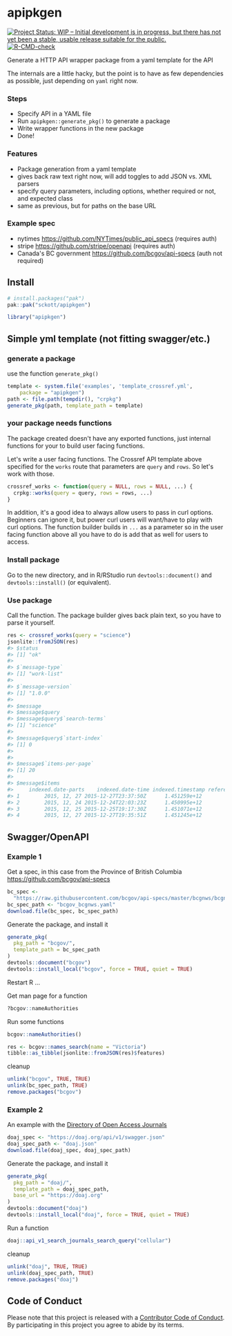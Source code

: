 apipkgen
========



[![Project Status: WIP – Initial development is in progress, but there has not yet been a stable, usable release suitable for the public.](https://www.repostatus.org/badges/latest/wip.svg)](https://www.repostatus.org/#wip)
[![R-CMD-check](https://github.com/sckott/apipkgen/actions/workflows/check.yml/badge.svg)](https://github.com/sckott/apipkgen/actions/workflows/check.yml)

Generate a HTTP API wrapper package from a yaml template for the API

The internals are a little hacky, but the point is to have as few dependencies as possible, just depending on `yaml` right now.

### Steps

* Specify API in a YAML file
* Run `apipkgen::generate_pkg()` to generate a package
* Write wrapper functions in the new package
* Done!

### Features

* Package generation from a yaml template
* gives back raw text right now, will add toggles to add JSON vs. XML parsers
* specify query parameters, including options, whether required or not, and expected class
* same as previous, but for paths on the base URL

### Example spec

* nytimes <https://github.com/NYTimes/public_api_specs> (requires auth)
* stripe <https://github.com/stripe/openapi> (requires auth)
* Canada's BC government <https://github.com/bcgov/api-specs> (auth not required)

## Install


``` r
# install.packages("pak")
pak::pak("sckott/apipkgen")
```


``` r
library("apipkgen")
```

## Simple yml template (not fitting swagger/etc.)

### generate a package

use the function `generate_pkg()`


``` r
template <- system.file('examples', 'template_crossref.yml',
    package = "apipkgen")
path <- file.path(tempdir(), "crpkg")
generate_pkg(path, template_path = template)
```

### your package needs functions

The package created doesn't have any exported functions, just internal functions for your to build user facing functions.

Let's write a user facing functions. The Crossref API template above specified for the `works` route that parameters are `query` and `rows`. So let's work with those.


``` r
crossref_works <- function(query = NULL, rows = NULL, ...) {
  crpkg::works(query = query, rows = rows, ...)
}
```

In addition, it's a good idea to always allow users to pass in curl options. Beginners can ignore it, but power curl users will want/have to play with curl options. The function builder builds in `...` as a parameter so in the user facing function above all you have to do is add that as well for users to access.

### Install package

Go to the new directory, and in R/RStudio run `devtools::document()` and `devtools::install()` (or equivalent).

### Use package

Call the function. The package builder gives back plain text, so you have to parse it yourself.


``` r
res <- crossref_works(query = "science")
jsonlite::fromJSON(res)
#> $status
#> [1] "ok"
#>
#> $`message-type`
#> [1] "work-list"
#>
#> $`message-version`
#> [1] "1.0.0"
#>
#> $message
#> $message$query
#> $message$query$`search-terms`
#> [1] "science"
#>
#> $message$query$`start-index`
#> [1] 0
#>
#>
#> $message$`items-per-page`
#> [1] 20
#>
#> $message$items
#>     indexed.date-parts    indexed.date-time indexed.timestamp reference-count
#> 1        2015, 12, 27 2015-12-27T23:37:50Z      1.451259e+12               0
#> 2        2015, 12, 24 2015-12-24T22:03:23Z      1.450995e+12               0
#> 3        2015, 12, 25 2015-12-25T19:17:30Z      1.451071e+12               0
#> 4        2015, 12, 27 2015-12-27T19:35:51Z      1.451245e+12               0
```

## Swagger/OpenAPI


### Example 1

Get a spec, in this case from the Province of British Columbia <https://github.com/bcgov/api-specs>


``` r
bc_spec <- 
  "https://raw.githubusercontent.com/bcgov/api-specs/master/bcgnws/bcgnws.json"
bc_spec_path <- "bcgov_bcgnws.yaml"
download.file(bc_spec, bc_spec_path)
```

Generate the package, and install it


``` r
generate_pkg(
  pkg_path = "bcgov/", 
  template_path = bc_spec_path
)
devtools::document("bcgov")
devtools::install_local("bcgov", force = TRUE, quiet = TRUE)
```

Restart R ...

Get man page for a function


``` r
?bcgov::nameAuthorities
```

Run some functions


``` r
bcgov::nameAuthorities()
```


``` r
res <- bcgov::names_search(name = "Victoria")
tibble::as_tibble(jsonlite::fromJSON(res)$features)
```

cleanup


``` r
unlink("bcgov", TRUE, TRUE)
unlink(bc_spec_path, TRUE)
remove.packages("bcgov")
```

### Example 2

An example with the [Directory of Open Access Journals](https://doaj.org/)


``` r
doaj_spec <- "https://doaj.org/api/v1/swagger.json"
doaj_spec_path <- "doaj.json"
download.file(doaj_spec, doaj_spec_path)
```

Generate the package, and install it


``` r
generate_pkg(
  pkg_path = "doaj/", 
  template_path = doaj_spec_path,
  base_url = "https://doaj.org"
)
devtools::document("doaj")
devtools::install_local("doaj", force = TRUE, quiet = TRUE)
```

Run a function


``` r
doaj::api_v1_search_journals_search_query("cellular")
```

cleanup


``` r
unlink("doaj", TRUE, TRUE)
unlink(doaj_spec_path, TRUE)
remove.packages("doaj")
```


## Code of Conduct

Please note that this project is released with a [Contributor Code of Conduct](CODE_OF_CONDUCT.md).
By participating in this project you agree to abide by its terms.
